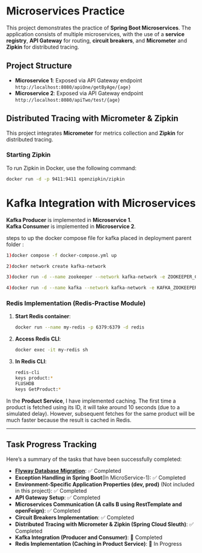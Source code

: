 # Microservices Practice

This project demonstrates the practice of **Spring Boot Microservices**. The application consists of multiple microservices, with the use of a **service registry**, **API Gateway** for routing, **circuit breakers**, and **Micrometer** and **Zipkin** for distributed tracing.


## Project Structure

- **Microservice 1**: Exposed via API Gateway endpoint `http://localhost:8080/apiOne/getByAge/{age}`
- **Microservice 2**: Exposed via API Gateway endpoint `http://localhost:8080/apiTwo/test/{age}`

## Distributed Tracing with Micrometer & Zipkin

This project integrates **Micrometer** for metrics collection and **Zipkin** for distributed tracing.

### Starting Zipkin

To run Zipkin in Docker, use the following command:

```bash
docker run -d -p 9411:9411 openzipkin/zipkin
```

# Kafka Integration with Microservices

**Kafka Producer** is implemented in **Microservice 1**.  
**Kafka Consumer** is implemented in **Microservice 2**.

steps to up the docker compose file for kafka placed in deployment parent folder :
```bash
1)docker compose -f docker-compose.yml up
```
```bash
2)docker network create kafka-network
```
```bash
3)docker run -d --name zookeeper --network kafka-network -e ZOOKEEPER_CLIENT_PORT=2181 confluentinc/cp-zookeeper:latest
```
```bash
4)docker run -d --name kafka --network kafka-network -e KAFKA_ZOOKEEPER_CONNECT=zookeeper:2181 -e KAFKA_ADVERTISED_LISTENERS=PLAINTEXT://localhost:9092 -e KAFKA_BROKER_ID=1 -e KAFKA_OFFSETS_TOPIC_REPLICATION_FACTOR=1 confluentinc/cp-kafka:latest
```

### Redis Implementation (Redis-Practise Module)

1. **Start Redis container**:
    ```bash
    docker run --name my-redis -p 6379:6379 -d redis
    ```

2. **Access Redis CLI**:
    ```bash
    docker exec -it my-redis sh
    ```

3. **In Redis CLI**:
    ```bash
    redis-cli
    keys product:*
    FLUSHDB
    keys GetProduct:*
    ```

In the **Product Service**, I have implemented caching. The first time a product is fetched using its ID, it will take around 10 seconds (due to a simulated delay). However, subsequent fetches for the same product will be much faster because the result is cached in Redis.

---

## Task Progress Tracking

Here’s a summary of the tasks that have been successfully completed:

- **[Flyway Database Migration](https://github.com/jitendrapitchuka/flyway_example_springboot)**: ✅ Completed
- **Exception Handling in Spring Boot**(In MicroService-1): ✅ Completed
- **Environment-Specific Application Properties (dev, prod)** (Not included in this project): ✅ Completed
- **API Gateway Setup**: ✅ Completed
- **Microservices Communication (A calls B using RestTemplate and openFeign)**: ✅ Completed
- **Circuit Breakers Implementation**: ✅ Completed
- **Distributed Tracing with Micrometer & Zipkin (Spring Cloud Sleuth)**: ✅ Completed
- **Kafka Integration (Producer and Consumer)**: 🔄 Completed
- **Redis Implementation (Caching in Product Service)**: 🔄 In Progress
